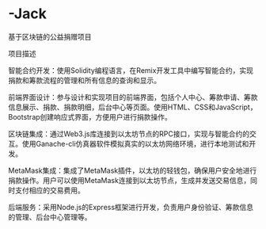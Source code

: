 # -Jack
基于区块链的公益捐赠项目

项目描述

智能合约开发：使用Solidity编程语言，在Remix开发工具中编写智能合约，实现捐款和筹款流程的管理和所有信息的查询和显示。

前端界面设计：参与设计和实现项目的前端界面，包括个人中心、筹款申请、筹款信息展示、捐款、捐款明细，后台中心等页面。使用HTML、CSS和JavaScript，Bootstrap创建响应式界面，方便用户进行捐款操作。

区块链集成：通过Web3.js库连接到以太坊节点的RPC接口，实现与智能合约的交互。使用Ganache-cli仿真器软件模拟真实的以太坊网络环境，进行本地测试和开发。

MetaMask集成：集成了MetaMask插件，以太坊的轻钱包，确保用户安全地进行捐款操作。用户可以使用MetaMask连接到以太坊节点，生成并发送交易信息，同时支付相应的交易费用。

后端服务：采用Node.js的Express框架进行开发，负责用户身份验证、筹款信息的管理、后台中心管理等。
